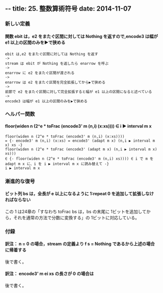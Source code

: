 --
title: 25. 整数算術符号
date: 2014-11-07
--

### 新しい定義

#### 関数 ebit は，e2 をまたぐ区間に対しては Nothing を返すので,encode3 は幅が e1 以上の区間のみを▶で狭める

```
ebit は,e2 をまたぐ区間に対しては Nothing を返す
->
stream は ebit が Nothing を返したら enarrow を呼ぶ
->
enarrow に e2 をまたぐ区間が渡される
->
enarrow は e2 をまたぐ区間を完全拡張してから▶で狭める
->
前節で e2 をまたぐ区間に対して完全拡張すると幅が e1 以上の区間になると述べている
->
encode3 は幅が e1 以上の区間のみを▶で狭める
```

### ヘルパー関数

#### floor(widen n (2^e * toFrac (encode3' m (n,i) (x:xs)))) ∈ i ▶︎ interval m x

```
floor(widen n (2^e * toFrac (encode3' m (n,i) (x:xs))))
= {- encode3' m (n,i) (x:xs) = encode3' (adapt m x) (n,i ▶︎ interval m x) xs -}
floor(widen n (2^e * toFrac (encode3' (adapt m x) (n,i ▶︎ interval m x) xs)))
∈ {- floor(widen n (2^e * toFrac (encode3' m (n,i) xs)))) ∈ i で m を adapt m x に、i を i ▶︎ interval m x に読み替えて -}
i ▶︎ interval m x
```

### 漸進的な復号

#### ビット列 bs は，全長が e 以上になるように 1:repeat 0 を追加して拡張しなければならない

この 1 は24章の「すなわち toFrac bs は，bs の末尾に 1ビットを追加してから，それを通常の方法で分数に変換する」の 1ビットに対応している。

### 付録

#### 訳注： n = 0 の場合，stream の定義より f s = Nothing であるから上述の場合に帰着する

後で書く。

#### 訳注： encode3' m ei xs の長さが 0 の場合は

後で書く。
